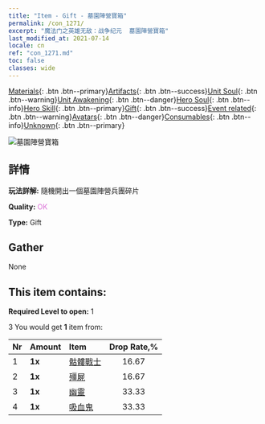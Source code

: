 ```yaml
---
title: "Item - Gift - 墓園陣營寶箱"
permalink: /con_1271/
excerpt: "魔法门之英雄无敌：战争纪元  墓園陣營寶箱"
last_modified_at: 2021-07-14
locale: cn
ref: "con_1271.md"
toc: false
classes: wide
---
```

 [Materials](/ItemsCN/){: .btn .btn--primary}[Artifacts](/ItemsCN/Artifacts/){: .btn .btn--success}[Unit Soul](/ItemsCN/UnitSoul/){: .btn .btn--warning}[Unit Awakening](/ItemsCN/UnitAwakening/){: .btn .btn--danger}[Hero Soul](/ItemsCN/HeroSoul/){: .btn .btn--info}[Hero Skill](/ItemsCN/HeroSkill/){: .btn .btn--primary}[Gift](/ItemsCN/Gift/){: .btn .btn--success}[Event related](/ItemsCN/Events/){: .btn .btn--warning}[Avatars](/ItemsCN/Avatars/){: .btn .btn--danger}[Consumables](/ItemsCN/Consumables/){: .btn .btn--info}[Unknown](/ItemsCN/Unknown/){: .btn .btn--primary}

 ![墓園陣營寶箱](/images/t/i_904003.png)

## 詳情
 **玩法詳解:** 隨機開出一個墓園陣營兵團碎片

 **Quality:** <span style="color: #DA70D6">OK</span>

 **Type:** Gift

## Gather

  None

## This item contains:

 **Required Level to open:** 1

 3 You would get **1** item  from:

  | Nr | Amount |     Item    | Drop Rate,% |
  |:---|:-------|:------------|:---------:|
  | 1 |  **1x** | [骷髏戰士](/cn/Items/unt_208/) | 16.67 | 
  | 2 |  **1x** | [殭屍](/cn/Items/unt_209/) | 16.67 | 
  | 3 |  **1x** | [幽靈](/cn/Items/unt_210/) | 33.33 | 
  | 4 |  **1x** | [吸血鬼](/cn/Items/unt_211/) | 33.33 | 
